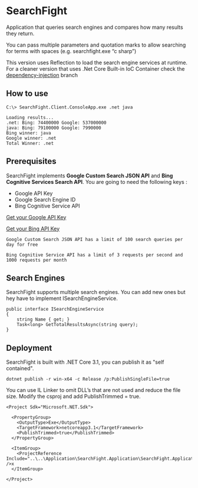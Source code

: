 # SearchFight
Application that queries search engines and compares how many results they return.

You can pass multiple parameters and quotation marks to allow searching for terms with spaces (e.g. searchfight.exe “c sharp”)


This version uses Reflection to load the search engine services at runtime. 
For a cleaner version that uses .Net Core Built-in IoC Container check the [dependency-injection](https://github.com/rumer94/SearchFight/tree/dependency-injection) branch


## How to use
```
C:\> SearchFight.Client.ConsoleApp.exe .net java
```
```
Loading results...
.net: Bing: 74400000 Google: 537000000
java: Bing: 79100000 Google: 7990000
Bing winner: java
Google winner: .net
Total Winner: .net

```

## Prerequisites
SearchFight implements **Google Custom Search JSON API** and **Bing Cognitive Services Search API**. You are going to need the following keys :
* Google API Key
* Google Search Engine ID
* Bing Cognitive Service API

[Get your Google API Key](https://developers.google.com/custom-search/v1/overview)

[Get your Bing API Key](https://azure.microsoft.com/en-us/try/cognitive-services/my-apis/?api=bing-web-search-api)

```
Google Custom Search JSON API has a limit of 100 search queries per day for free
```

```
Bing Cognitive Service API has a limit of 3 requests per second and 1000 requests per month
```

## Search Engines
SearchFight supports multiple search engines. You can add new ones but hey have to implement ISearchEngineService.
```
public interface ISearchEngineService
{
    string Name { get; }
    Task<long> GetTotalResultsAsync(string query);
}
```

## Deployment
SearchFight is built with .NET Core 3.1, you can publish it as "self contained".
```
dotnet publish -r win-x64 -c Release /p:PublishSingleFile=true
```
You can use IL Linker to omit DLL’s that are not used and reduce the file size.
Modify the csproj and add PublishTrimmed = true.
```
<Project Sdk="Microsoft.NET.Sdk">

  <PropertyGroup>
    <OutputType>Exe</OutputType>
    <TargetFramework>netcoreapp3.1</TargetFramework>
    <PublishTrimmed>true</PublishTrimmed>
  </PropertyGroup>

  <ItemGroup>
    <ProjectReference Include="..\..\Application\SearchFight.Application\SearchFight.Application.csproj" />x
  </ItemGroup>

</Project>

```

